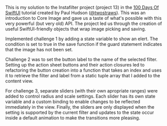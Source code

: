 This is my solution to the Instafilter project (project 13) in the [100 Days Of SwiftUI](https://www.hackingwithswift.com/100/swiftui/) tutorial created by Paul Hudson ([@twostraws](https://github.com/twostraws)). This was an introduction to Core Image and gave us a taste of what's possible with this very powerful (but very old) API. The project led us through the creation of useful SwiftUI-friendly objects that wrap image picking and saving.

Implemented challenge 1 by adding a state variable to show an elert. The condition is set to true in the save function if the guard statement indicates that the image has not been set.

Challenge 2 was to set the button label to the name of the selected filter. Setting up the action sheet buttons and their action closures led to refactoring the button creation into a function that takes an index and uses it to retrieve the filter and label from a static tuple array that I added to the content view.

For challenge 3, separate sliders (with their own apropriate ranges) were added to control radius and scale settings. Each slider has its own state variable and a custom binding to enable changes to be reflected immediately in the view. Finally, the sliders are only displayed when the setting is supported by the current filter and updates to the state occur inside a default animation to make the transitions more pleasing.
